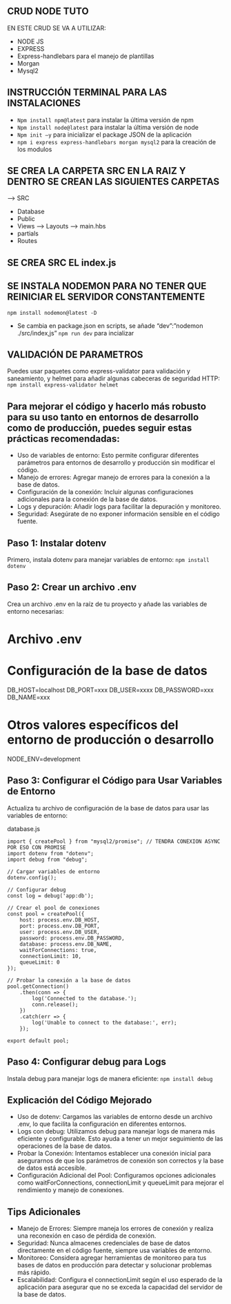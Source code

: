 ## CRUD NODE TUTO
EN ESTE CRUD SE VA A UTILIZAR:

*	NODE JS
*	EXPRESS 
*	Express-handlebars para el manejo de plantillas
*	Morgan
*	Mysql2
## INSTRUCCIÓN TERMINAL PARA LAS INSTALACIONES
* ```Npm install npm@latest``` para instalar la última versión de npm
* ```Npm install node@latest``` para instalar la última versión de node
* ```Npm init –y``` para inicializar el package JSON de la aplicación
* ```npm i express express-handlebars morgan mysql2``` para la creación de los modulos
## SE CREA LA CARPETA SRC EN LA RAIZ Y DENTRO SE CREAN LAS SIGUIENTES CARPETAS
-->	SRC
*	Database
*	Public
*	Views --> Layouts --> main.hbs
*	partials
*	Routes
## SE CREA SRC EL index.js

## SE INSTALA NODEMON PARA NO TENER QUE REINICIAR EL SERVIDOR CONSTANTEMENTE
```npm install nodemon@latest -D```
*	Se cambia en package.json en scripts, se añade “dev”:”nodemon ./src/index,js”
```npm run dev``` para incializar 

## VALIDACIÓN DE PARAMETROS
Puedes usar paquetes como express-validator para validación y saneamiento, y helmet para añadir algunas cabeceras de seguridad HTTP:
```npm install express-validator helmet```


## Para mejorar el código y hacerlo más robusto para su uso tanto en entornos de desarrollo como de producción, puedes seguir estas prácticas recomendadas:

* Uso de variables de entorno: Esto permite configurar diferentes parámetros para entornos de desarrollo y producción sin modificar el código.
* Manejo de errores: Agregar manejo de errores para la conexión a la base de datos.
* Configuración de la conexión: Incluir algunas configuraciones adicionales para la conexión de la base de datos.
* Logs y depuración: Añadir logs para facilitar la depuración y monitoreo.
* Seguridad: Asegúrate de no exponer información sensible en el código fuente.

## Paso 1: Instalar dotenv
Primero, instala dotenv para manejar variables de entorno:
```npm install dotenv```

## Paso 2: Crear un archivo .env
Crea un archivo .env en la raíz de tu proyecto y añade las variables de entorno necesarias:
# Archivo .env

# Configuración de la base de datos
DB_HOST=localhost
DB_PORT=xxx
DB_USER=xxxx
DB_PASSWORD=xxx
DB_NAME=xxx

# Otros valores específicos del entorno de producción o desarrollo
NODE_ENV=development

## Paso 3: Configurar el Código para Usar Variables de Entorno
Actualiza tu archivo de configuración de la base de datos para usar las variables de entorno:

database.js
```
import { createPool } from "mysql2/promise"; // TENDRA CONEXION ASYNC POR ESO CON PROMISE
import dotenv from "dotenv";
import debug from "debug";

// Cargar variables de entorno
dotenv.config();

// Configurar debug
const log = debug('app:db');

// Crear el pool de conexiones
const pool = createPool({
    host: process.env.DB_HOST,
    port: process.env.DB_PORT,
    user: process.env.DB_USER,
    password: process.env.DB_PASSWORD,
    database: process.env.DB_NAME,
    waitForConnections: true,
    connectionLimit: 10,
    queueLimit: 0
});

// Probar la conexión a la base de datos
pool.getConnection()
    .then(conn => {
        log('Connected to the database.');
        conn.release();
    })
    .catch(err => {
        log('Unable to connect to the database:', err);
    });

export default pool;
```
## Paso 4: Configurar debug para Logs
Instala debug para manejar logs de manera eficiente:
```npm install debug```



## Explicación del Código Mejorado
* Uso de dotenv: Cargamos las variables de entorno desde un archivo .env, lo que facilita la configuración en diferentes entornos.
* Logs con debug: Utilizamos debug para manejar logs de manera más eficiente y configurable. Esto ayuda a tener un mejor seguimiento de las operaciones de la base de datos.
* Probar la Conexión: Intentamos establecer una conexión inicial para asegurarnos de que los parámetros de conexión son correctos y la base de datos está accesible.
* Configuración Adicional del Pool: Configuramos opciones adicionales como waitForConnections, connectionLimit y queueLimit para mejorar el rendimiento y manejo de conexiones.


## Tips Adicionales
* Manejo de Errores: Siempre maneja los errores de conexión y realiza una reconexión en caso de pérdida de conexión.
* Seguridad: Nunca almacenes credenciales de base de datos directamente en el código fuente, siempre usa variables de entorno.
* Monitoreo: Considera agregar herramientas de monitoreo para tus bases de datos en producción para detectar y solucionar problemas más rápido.
* Escalabilidad: Configura el connectionLimit según el uso esperado de la aplicación para asegurar que no se exceda la capacidad del servidor de la base de datos.
